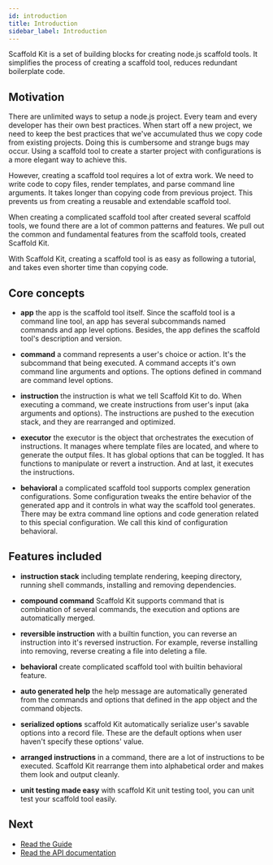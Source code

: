 ```yaml
---
id: introduction
title: Introduction
sidebar_label: Introduction
---
```


Scaffold Kit is a set of building blocks for creating node.js scaffold tools. It
simplifies the process of creating a scaffold tool, reduces redundant
boilerplate code.

## Motivation

There are unlimited ways to setup a node.js project. Every team and every
developer has their own best practices. When start off a new project, we need
to keep the best practices that we've accumulated thus we copy code from
existing projects. Doing this is cumbersome and strange bugs may occur. Using a
scaffold tool to create a starter project with configurations is a more elegant
way to achieve this.

However, creating a scaffold tool requires a lot of extra work. We need to write
code to copy files, render templates, and parse command line arguments. It takes
longer than copying code from previous project. This prevents us from creating
a reusable and extendable scaffold tool.

When creating a complicated scaffold tool after created several scaffold tools,
we found there are a lot of common patterns and features. We pull out the common
and fundamental features from the scaffold tools, created Scaffold Kit.

With Scaffold Kit, creating a scaffold tool is as easy as following a tutorial,
and takes even shorter time than copying code.

## Core concepts

* __app__ the app is the scaffold tool itself. Since the scaffold tool is a
command line tool, an app has several subcommands named commands and app level
options. Besides, the app defines the scaffold tool's description and version.

* __command__ a command represents a user's choice or action. It's the
subcommand that being executed. A command accepts it's own command line
arguments and options. The options defined in command are command level options.

* __instruction__ the instruction is what we tell Scaffold Kit to do. When
executing a command, we create instructions from user's input (aka arguments and
options). The instructions are pushed to the execution stack, and they are
rearranged and optimized.

* __executor__ the executor is the object that orchestrates the execution of
instructions. It manages where template files are located, and where to generate
the output files. It has global options that can be toggled. It has functions to
manipulate or revert a instruction. And at last, it executes the instructions.

* __behavioral__ a complicated scaffold tool supports complex generation
configurations. Some configuration tweaks the entire behavior of the generated
app and it controls in what way the scaffold tool generates. There may be extra
command line options and code generation related to this special configuration.
We call this kind of configuration behavioral.

## Features included

* __instruction stack__ including template rendering, keeping directory, running
shell commands, installing and removing dependencies.

* __compound command__ Scaffold Kit supports command that is combination of
several commands, the execution and options are automatically merged.

* __reversible instruction__ with a builtin function, you can reverse an
instruction into it's reversed instruction. For example, reverse installing into
removing, reverse creating a file into deleting a file.

* __behavioral__ create complicated scaffold tool with builtin behavioral
feature.

* __auto generated help__ the help message are automatically generated from the
commands and options that defined in the app object and the command objects.

* __serialized options__ scaffold Kit automatically serialize user's savable
options into a record file. These are the default options when user haven't
specify these options' value.

* __arranged instructions__ in a command, there are a lot of instructions to be
executed. Scaffold Kit rearrange them into alphabetical order and makes them
look and output cleanly.

* __unit testing made easy__ with scaffold Kit unit testing tool, you can unit
test your scaffold tool easily.

## Next

* [Read the Guide](start-a-new-project)
* [Read the API documentation](api-doc)

